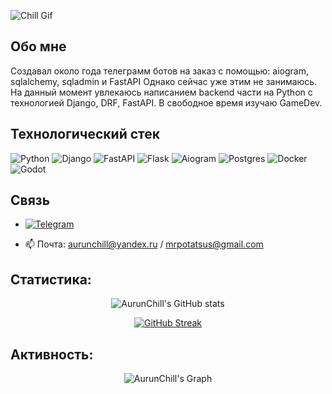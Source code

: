 ![Chill Gif](./assets/super_gif.gif)

<h2 align='left'>Обо мне</h2>

Создавал около года телеграмм ботов на заказ с помощью: aiogram, sqlalchemy, sqladmin и FastAPI Oднако сейчас уже этим не занимаюсь. На данный момент увлекаюсь написанием backend части на Python с технологией Django, DRF, FastAPI. В свободное время изучаю GameDev.

<h2 align='left'>Технологический стек</h2>

![Python](https://img.shields.io/badge/Python-3776AB?style=for-the-badge&logo=python&logoColor=white) ![Django](https://img.shields.io/badge/Django-092E20?style=for-the-badge&logo=django&logoColor=white) ![FastAPI](https://img.shields.io/badge/FastAPI-orange?style=for-the-badge&logo=fastapi&logoColor=white) ![Flask](https://img.shields.io/badge/Flask-green?style=for-the-badge&logo=flask&logoColor=white) ![Aiogram](https://img.shields.io/badge/Aiogram-26A5E4?style=for-the-badge&logo=telegram&logoColor=white) ![Postgres](https://img.shields.io/badge/Postgres-4169E1?style=for-the-badge&logo=postgresql&logoColor=white) ![Docker](https://img.shields.io/badge/Docker-2496ED?style=for-the-badge&logo=docker&logoColor=white) ![Godot](https://img.shields.io/badge/Godot-478CBF?style=for-the-badge&logo=godotengine&logoColor=white)


<h2 align='left'>Связь</h2>
<div style="text-align: left;">

- [![Telegram](https://img.shields.io/badge/Telegram-2CA5E0?style=for-the-badge&logo=telegram&logoColor=white)](https://t.me/AurunChill)<br>

- 📫 Почта: aurunchill@yandex.ru / mrpotatsus@gmail.com

</div>


<h2 align="left">Статистика:</h2>
<div align="center">
 
![AurunChill's GitHub stats](https://github-readme-stats.vercel.app/api?username=aurunchill\&theme=slateorange\&show_icons=true\&show=reviews,prs_merged,prs_merged_percentage\&hide=contribs,issues)

[![GitHub Streak](https://streak-stats.demolab.com/?user=aurunchill&theme=slateorange)](https://git.io/streak-stats)



<h2 align="left">Активность:</h2>

![AurunChill's Graph](https://github-readme-activity-graph.vercel.app/graph?username=aurunchill&custom_title=AurunChill's%20GitHub%20Activity%20Graph&bg_color=0D1117&color=ffbc63&line=c77a16&point=ffbc63&area_color=FFFFFF&title_color=FFFFFF&area=false)
<br><br>

